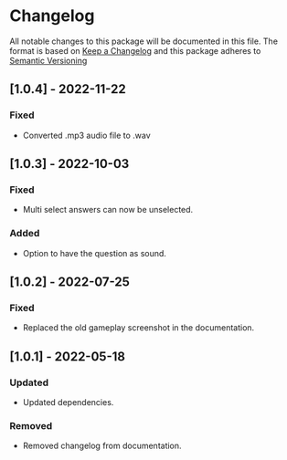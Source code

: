 # Changelog

All notable changes to this package will be documented in this file.
The format is based on [Keep a Changelog](https://keepachangelog.com/en/1.0.0/) and this package adheres to [Semantic Versioning](https://semver.org/)

## [1.0.4] - 2022-11-22
### Fixed
- Converted .mp3 audio file to .wav

## [1.0.3] - 2022-10-03
### Fixed
- Multi select answers can now be unselected.
### Added
- Option to have the question as sound.

## [1.0.2] - 2022-07-25
### Fixed
- Replaced the old gameplay screenshot in the documentation.

## [1.0.1] - 2022-05-18
### Updated
- Updated dependencies.
### Removed
- Removed changelog from documentation.